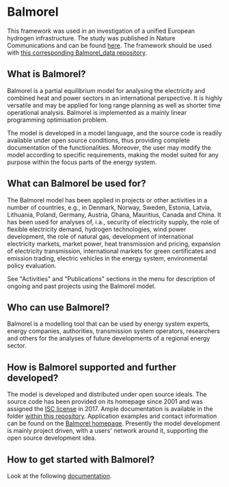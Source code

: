 # Balmorel

This framework was used in an investigation of a unified European hydrogen infrastructure. 
The study was published in Nature Communications and can be found [here](https://www.nature.com/articles/s41467-024-49867-w). The framework should be used with [this corresponding Balmorel_data repository](https://github.com/balmorelcommunity/Balmorel_data/tree/A-unified-European-hydrogen-infrastructure-planning-to-support-the-rapid-scale-up-of-hydrogen-production).

## What is Balmorel?

Balmorel is a partial equilibrium model for analysing the electricity and combined heat and power sectors in an international perspective. It is highly versatile and may be applied for long range planning as well as shorter time operational analysis. Balmorel is implemented as a mainly linear programming optimisation problem.

The model is developed in a model language, and the source code is readily available under open source conditions, thus providing complete documentation of the functionalities. Moreover, the user may modify the model according to specific requirements, making the model suited for any purpose within the focus parts of the energy system.

## What can Balmorel be used for?

The Balmorel model has been applied in projects or other activities in a number of countries, e.g., in  Denmark, Norway, Sweden, Estonia, Latvia, Lithuania, Poland, Germany, Austria, Ghana, Mauritius, Canada and China. It has been used for analyses of, i.a., security of electricity supply, the role of flexible electricity demand, hydrogen technologies, wind power development, the role of natural gas, development of international electricity markets, market power, heat transmission and pricing, expansion of electricity transmission, international markets for green certificates and emission trading, electric vehicles in the energy system, environmental policy evaluation.

See "Activities" and "Publications" sections in the menu for description of ongoing and past projects using the Balmorel model.

## Who can use Balmorel?

Balmorel is a modelling tool that can be used by energy system experts, energy companies, authorities, transmission system operators, researchers and others for the analyses of future developments of a regional energy sector.

## How is Balmorel supported and further developed?

The model is developed and distributed under open source ideals. The source code has been provided on its homepage since 2001 and was assigned the [ISC license](https://opensource.org/licenses/ISC) in 2017. Ample documentation is available in the folder [within this repository](base/documentation). Application examples and contact information can be found on the [Balmorel homepage](https://balmorel.com). Presently the model development is mainly project driven, with a users' network around it, supporting the open source development idea.

## How to get started with Balmorel? 
Look at the following [documentation](https://github.com/balmorelcommunity/Balmorel/blob/A-unified-European-hydrogen-infrastructure-planning-to-support-the-rapid-scale-up-of-hydrogen-production/base/documentation/BalmorelGettingStarted-BGS302.pdf).
